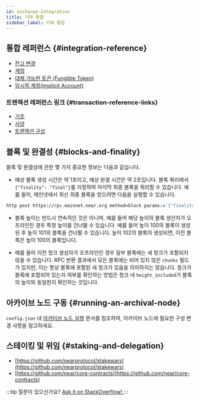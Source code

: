 ```yaml
---
id: exchange-integration
title: 거래 통합
sidebar_label: 거래 통합
---
```


## 통합 레퍼런스 {#integration-reference}

- [잔고 변경](/integrations/balance-changes)
- [계정](/integrations/accounts)
- [대체 가능한 토큰 (Fungible Token)](/integrations/fungible-tokens)
- [암시적 계정(Implicit Account)](/integrations/implicit-accounts)

### 트랜잭션 레퍼런스 링크 {#transaction-reference-links}

 - [기초](/concepts/protocol/transactions)
 - [사양](https://nomicon.io/RuntimeSpec/Transactions)
 - [트랜잭션 구성](/integrations/create-transactions)

## 블록 및 완결성 {#blocks-and-finality}

블록 및 완결성에 관한 몇 가지 중요한 정보는 다음과 같습니다.

- 예상 블록 생성 시간은 약 1초이고, 예상 완결 시간은 약 2초입니다. 블록 쿼리에서 `{"finality": "final"}`를 지정하여 마지막 최종 블록을 쿼리할 수 있습니다. 예를 들어, 메인넷에서 최신 최종 블록을 얻으려면 다음을 실행할 수 있습니다.

```bash
http post https://rpc.mainnet.near.org method=block params:='{"finality":"final"}' id=123 jsonrpc=2.0
```

- 블록 높이는 반드시 연속적인 것은 아니며, 예를 들어 해당 높이의 블록 생산자가 오프라인인 경우 특정 높이를 건너뛸 수 있습니다. 예를 들어 높이 100의 블록이 생성된 후 높이 101의 블록을 건너뛸 수 있습니다. 높이 102의 블록이 생성되면, 이전 블록은 높이 100의 블록입니다.

- 예를 들어 이전 청크 생성자가 오프라인인 경우 일부 블록에는 새 청크가 포함되지 않을 수 있습니다. RPC 반환 결과에서 모든 블록에는 비어 있지 않은 `chunks` 필드가 있지만, 이는 항상 블록에 포함된 새 청크가 있음을 의미하지는 않습니다. 청크가 블록에 포함되어 있는지 여부를 확인하는 방법은 청크 내 `height_included`가 블록의 높이와 동일한지 확인하는 것입니다.

## 아카이브 노드 구동 {#running-an-archival-node}
`config.json` 내 [아카이브 노드 실행](https://near-nodes.io/archival/run-archival-node-with-nearup) 문서를 참조하여, 아카이브 노드에 필요한 구성 변경 사항을 참고하세요.

## 스테이킹 및 위임 {#staking-and-delegation}

- [https://github.com/nearprotocol/stakewars](https://github.com/nearprotocol/stakewars)
- [https://github.com/near/core-contracts](https://github.com/near/core-contracts)

:::tip 질문이 있으신가요?
<a href="https://stackoverflow.com/questions/tagged/nearprotocol"> Ask it on StackOverflow! </a>
:::
